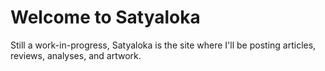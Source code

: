 # Welcome to Satyaloka

Still a work-in-progress, Satyaloka is the site where I'll be posting articles, reviews, analyses, and artwork.
